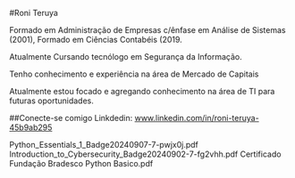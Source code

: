 #Roni Teruya

Formado em Administração de Empresas c/ênfase em Análise de Sistemas (2001), Formado em Ciências Contabéis (2019.

Atualmente Cursando tecnólogo em Segurança da Informação.

Tenho conhecimento e experiência na área de Mercado de Capitais

Atualmente estou focado e agregando conhecimento na área de TI para futuras oportunidades.

##Conecte-se comigo Linkdedin: www.linkedin.com/in/roni-teruya-45b9ab295

Python_Essentials_1_Badge20240907-7-pwjx0j.pdf Introduction_to_Cybersecurity_Badge20240902-7-fg2vhh.pdf Certificado Fundação Bradesco Python Basico.pdf
